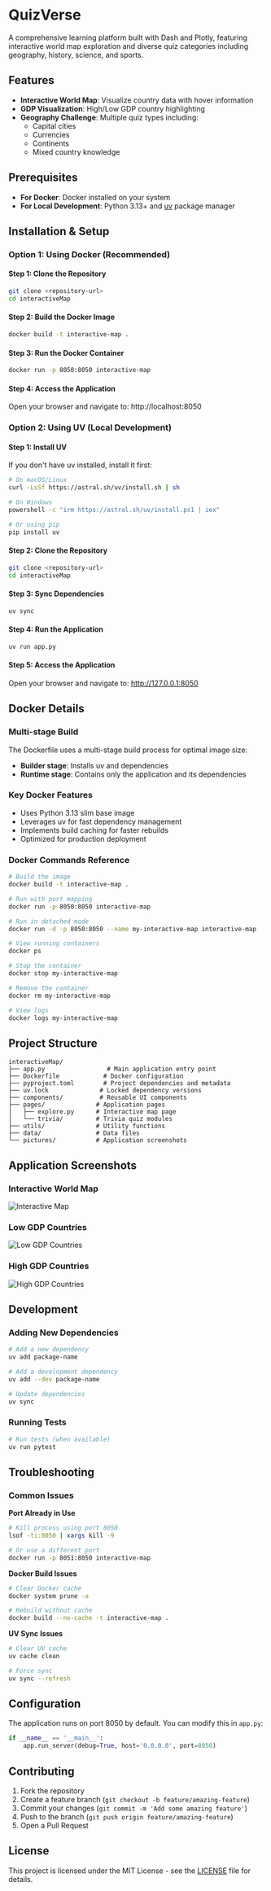 # QuizVerse

A comprehensive learning platform built with Dash and Plotly, featuring interactive world map exploration and diverse quiz categories including geography, history, science, and sports.

## Features

- **Interactive World Map**: Visualize country data with hover information
- **GDP Visualization**: High/Low GDP country highlighting
- **Geography Challenge**: Multiple quiz types including:
  - Capital cities
  - Currencies
  - Continents
  - Mixed country knowledge

## Prerequisites

- **For Docker**: Docker installed on your system
- **For Local Development**: Python 3.13+ and [uv](https://docs.astral.sh/uv/) package manager

## Installation & Setup

### Option 1: Using Docker (Recommended)

#### Step 1: Clone the Repository
```bash
git clone <repository-url>
cd interactiveMap
```

#### Step 2: Build the Docker Image
```bash
docker build -t interactive-map .
```

#### Step 3: Run the Docker Container
```bash
docker run -p 8050:8050 interactive-map
```

#### Step 4: Access the Application
Open your browser and navigate to: http://localhost:8050

### Option 2: Using UV (Local Development)

#### Step 1: Install UV
If you don't have uv installed, install it first:
```bash
# On macOS/Linux
curl -LsSf https://astral.sh/uv/install.sh | sh

# On Windows
powershell -c "irm https://astral.sh/uv/install.ps1 | iex"

# Or using pip
pip install uv
```

#### Step 2: Clone the Repository
```bash
git clone <repository-url>
cd interactiveMap
```

#### Step 3: Sync Dependencies
```bash
uv sync
```

#### Step 4: Run the Application
```bash
uv run app.py
```

#### Step 5: Access the Application
Open your browser and navigate to: http://127.0.0.1:8050

## Docker Details

### Multi-stage Build
The Dockerfile uses a multi-stage build process for optimal image size:
- **Builder stage**: Installs uv and dependencies
- **Runtime stage**: Contains only the application and its dependencies

### Key Docker Features
- Uses Python 3.13 slim base image
- Leverages uv for fast dependency management
- Implements build caching for faster rebuilds
- Optimized for production deployment

### Docker Commands Reference

```bash
# Build the image
docker build -t interactive-map .

# Run with port mapping
docker run -p 8050:8050 interactive-map

# Run in detached mode
docker run -d -p 8050:8050 --name my-interactive-map interactive-map

# View running containers
docker ps

# Stop the container
docker stop my-interactive-map

# Remove the container
docker rm my-interactive-map

# View logs
docker logs my-interactive-map
```

## Project Structure

```
interactiveMap/
├── app.py                 # Main application entry point
├── Dockerfile            # Docker configuration
├── pyproject.toml        # Project dependencies and metadata
├── uv.lock              # Locked dependency versions
├── components/          # Reusable UI components
├── pages/              # Application pages
│   ├── explore.py      # Interactive map page
│   └── trivia/         # Trivia quiz modules
├── utils/              # Utility functions
├── data/               # Data files
└── pictures/           # Application screenshots
```

## Application Screenshots

### Interactive World Map
![Interactive Map](./pictures/Countries.png)

### Low GDP Countries
![Low GDP Countries](./pictures/Countries_Low_High_GDP.png)

### High GDP Countries
![High GDP Countries](./pictures/Countries_High_Low_GDP.png)

## Development

### Adding New Dependencies
```bash
# Add a new dependency
uv add package-name

# Add a development dependency
uv add --dev package-name

# Update dependencies
uv sync
```

### Running Tests
```bash
# Run tests (when available)
uv run pytest
```

## Troubleshooting

### Common Issues

**Port Already in Use**
```bash
# Kill process using port 8050
lsof -ti:8050 | xargs kill -9

# Or use a different port
docker run -p 8051:8050 interactive-map
```

**Docker Build Issues**
```bash
# Clear Docker cache
docker system prune -a

# Rebuild without cache
docker build --no-cache -t interactive-map .
```

**UV Sync Issues**
```bash
# Clear UV cache
uv cache clean

# Force sync
uv sync --refresh
```

## Configuration

The application runs on port 8050 by default. You can modify this in `app.py`:

```python
if __name__ == '__main__':
    app.run_server(debug=True, host='0.0.0.0', port=8050)
```

## Contributing

1. Fork the repository
2. Create a feature branch (`git checkout -b feature/amazing-feature`)
3. Commit your changes (`git commit -m 'Add some amazing feature'`)
4. Push to the branch (`git push origin feature/amazing-feature`)
5. Open a Pull Request

## License

This project is licensed under the MIT License - see the [LICENSE](LICENSE) file for details.
